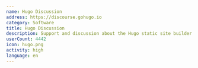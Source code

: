 ```yaml
---
name: Hugo Discussion
address: https://discourse.gohugo.io
category: Software
title: Hugo Discussion
description: Support and discussion about the Hugo static site builder.
userCount: 4442
icon: hugo.png
activity: high
language: en
---
```

